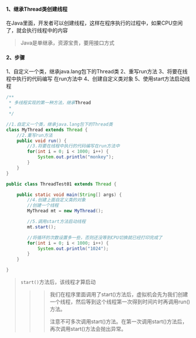 #### 1、继承Thread类创建线程
在Java里面，开发者可以创建线程，这样在程序执行的过程中，如果CPU空闲了，就会执行线程中的内容

>Java是单继承，资源宝贵，要用接口方式

#### 2、步骤
1、自定义一个类，继承java.lang包下的Thread类
2、重写run方法
3、将要在线程中执行的代码编写 在run方法中
4、创建自定义类对象
5、使用start方法启动线程

```java
/**
 * 多线程实现的第一种方法，继承Thread 
 *
 */

//1.自定义一个类，继承java.lang包下的Thread类
class MyThread extends Thread {
    //2.重写run方法
    public void run() {        
        //3.将要在线程中执行的代码编写在run方法中
        for(int i = 0; i < 1000; i++) {        
            System.out.println("monkey");
        }
    }
}

public class ThreadTest01 extends Thread {

    public static void main(String[] args) {
        //4.创建上面自定义类的对象
        //创建一个线程
        MyThread mt = new MyThread();        

        //5.调用start方法启动线程
        mt.start();                            

        //将循环的次数设置多一些，否则还没等到CPU切换就已经打印完成了
        for(int i = 0; i < 1000; i++) {
            System.out.println("1024");
        }
    }

}
```

> `start()`方法后，该线程才算启动
>
> > > 我们在程序里面调用了start()方法后，虚拟机会先为我们创建一个线程，然后等到这个线程第一次得到时间片时再调用run()方法。
> > >
> > > 注意不可多次调用start()方法。在第一次调用start()方法后，再次调用start()方法会抛出异常。

